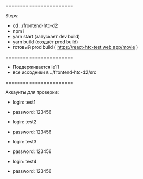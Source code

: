 =======================

Steps:

- cd ../frontend-htc-d2
- npm i
- yarn start (запускает dev build)
- yarn build (создаёт prod build)
- готовый prod build ( https://react-htc-test.web.app/movie )

=======================

- Поддерживается ie11
- все исходники в ../frontend-htc-d2/src

=======================

Аккаунты для проверки:

- login:    test1
- password: 123456

- login:    test2
- password: 123456

- login:    test3
- password: 123456

- login:    test4
- password: 123456